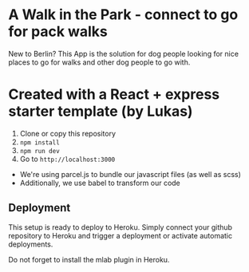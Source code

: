 # A Walk in the Park - connect to go for pack walks

New to Berlin? 
This App is the solution for dog people looking for nice places to go for walks and other dog people to go with.

# Created with a React + express starter template (by Lukas)

1. Clone or copy this repository
2. `npm install`
4. `npm run dev`
5. Go to `http://localhost:3000`

-   We're using parcel.js to bundle our javascript files (as well as scss)
-   Additionally, we use babel to transform our code

## Deployment

This setup is ready to deploy to Heroku. Simply connect your github repository to Heroku and trigger a deployment or activate automatic deployments.

Do not forget to install the mlab plugin in Heroku.

